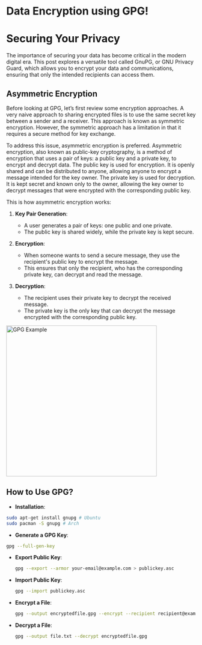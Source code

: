 # Data Encryption using GPG!


# Securing Your Privacy
The importance of securing your data has become critical in the modern digital era. This post explores a versatile tool called GnuPG, or GNU Privacy Guard, which allows you to encrypt your data and communications, ensuring that only the intended recipients can access them.

## Asymmetric Encryption
Before looking at GPG, let’s first review some encryption approaches. A very naive approach to sharing encrypted files is to use the same secret key between a sender and a receiver. This approach is known as symmetric encryption. However, the symmetric approach has a limitation in that it requires a secure method for key exchange.

To address this issue, asymmetric encryption is preferred. Asymmetric encryption, also known as public-key cryptography, is a method of encryption that uses a pair of keys: a public key and a private key, to encrypt and decrypt data. The public key is used for encryption. It is openly shared and can be distributed to anyone, allowing anyone to encrypt a message intended for the key owner. The private key is used for decryption. It is kept secret and known only to the owner, allowing the key owner to decrypt messages that were encrypted with the corresponding public key.

This is how asymmetric encryption works:

1. **Key Pair Generation**:
   - A user generates a pair of keys: one public and one private.
   - The public key is shared widely, while the private key is kept secure.

2. **Encryption**:
   - When someone wants to send a secure message, they use the recipient's public key to encrypt the message.
   - This ensures that only the recipient, who has the corresponding private key, can decrypt and read the message.

3. **Decryption**:
   - The recipient uses their private key to decrypt the received message.
   - The private key is the only key that can decrypt the message encrypted with the corresponding public key.

<img src="https://raw.githubusercontent.com/Han8931/han8931.github.io/blob/main/assets/images/gpg_example.png" alt="GPG Example" height="400">

## How to Use GPG?

- **Installation**:
```sh
sudo apt-get install gnupg # Ubuntu
sudo pacman -S gnupg # Arch
```

- **Generate a GPG Key**:
```sh
gpg --full-gen-key
```

- **Export Public Key**:
  ```sh
  gpg --export --armor your-email@example.com > publickey.asc
  ```

- **Import Public Key**:
  ```sh
  gpg --import publickey.asc
  ```

- **Encrypt a File**:
  ```sh
  gpg --output encryptedfile.gpg --encrypt --recipient recipient@example.com file.txt
  ```

- **Decrypt a File**:
  ```sh
  gpg --output file.txt --decrypt encryptedfile.gpg
  ```



